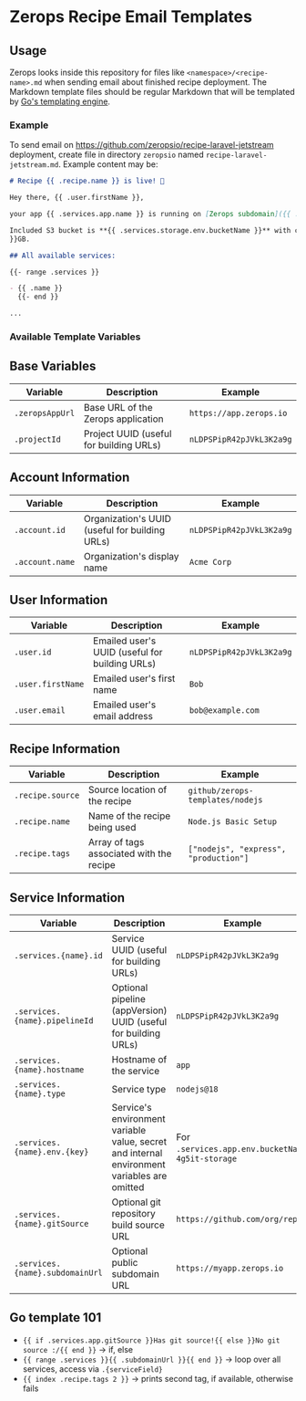 # Zerops Recipe Email Templates

## Usage

Zerops looks inside this repository for files like `<namespace>/<recipe-name>.md` when sending email about finished
recipe deployment.
The Markdown template files should be regular Markdown that will be templated
by [Go's templating engine](https://pkg.go.dev/text/template).

### Example

To send email on https://github.com/zeropsio/recipe-laravel-jetstream deployment, create file in directory `zeropsio`
named `recipe-laravel-jetstream.md`.
Example content may be:

```markdown
# Recipe {{ .recipe.name }} is live! 🚀

Hey there, {{ .user.firstName }},

your app {{ .services.app.name }} is running on [Zerops subdomain]({{ .services.app.subdomainUrl }}).

Included S3 bucket is **{{ .services.storage.env.bucketName }}** with capacity {{ .services.storage.env.quotaGBytes
}}GB.

## All available services:

{{- range .services }}

- {{ .name }}
  {{- end }}

...
```

### Available Template Variables

## Base Variables

| Variable        | Description                             | Example                  |
|-----------------|-----------------------------------------|--------------------------|
| `.zeropsAppUrl` | Base URL of the Zerops application      | `https://app.zerops.io`  |
| `.projectId`    | Project UUID (useful for building URLs) | `nLDPSPipR42pJVkL3K2a9g` |

## Account Information

| Variable        | Description                                    | Example                  |
|-----------------|------------------------------------------------|--------------------------|
| `.account.id`   | Organization's UUID (useful for building URLs) | `nLDPSPipR42pJVkL3K2a9g` |
| `.account.name` | Organization's display name                    | `Acme Corp`              |

## User Information

| Variable          | Description                                    | Example                  |
|-------------------|------------------------------------------------|--------------------------|
| `.user.id`        | Emailed user's UUID (useful for building URLs) | `nLDPSPipR42pJVkL3K2a9g` |
| `.user.firstName` | Emailed user's first name                      | `Bob`                    |
| `.user.email`     | Emailed user's email address                   | `bob@example.com`        |

## Recipe Information

| Variable         | Description                              | Example                               |
|------------------|------------------------------------------|---------------------------------------|
| `.recipe.source` | Source location of the recipe            | `github/zerops-templates/nodejs`      |
| `.recipe.name`   | Name of the recipe being used            | `Node.js Basic Setup`                 |
| `.recipe.tags`   | Array of tags associated with the recipe | `["nodejs", "express", "production"]` |

## Service Information

| Variable                        | Description                                                                                 | Example                                             |
|---------------------------------|---------------------------------------------------------------------------------------------|-----------------------------------------------------|
| `.services.{name}.id`           | Service UUID (useful for building URLs)                                                     | `nLDPSPipR42pJVkL3K2a9g`                            |
| `.services.{name}.pipelineId`   | Optional pipeline (appVersion) UUID (useful for building URLs)                              | `nLDPSPipR42pJVkL3K2a9g`                            |
| `.services.{name}.hostname`     | Hostname of the service                                                                     | `app`                                               |
| `.services.{name}.type`         | Service type                                                                                | `nodejs@18`                                         |
| `.services.{name}.env.{key}`    | Service's environment variable value, secret and internal environment variables are omitted | For `.services.app.env.bucketName`: `4g5it-storage` |
| `.services.{name}.gitSource`    | Optional git repository build source URL                                                    | `https://github.com/org/repo`                       |
| `.services.{name}.subdomainUrl` | Optional public subdomain URL                                                               | `https://myapp.zerops.io`                           |

## Go template 101

- `{{ if .services.app.gitSource }}Has git source!{{ else }}No git source :/{{ end }}` -> if, else
- `{{ range .services }}{{ .subdomainUrl }}{{ end }}` -> loop over all services, access via `.{serviceField}`
- `{{ index .recipe.tags 2 }}` -> prints second tag, if available, otherwise fails
